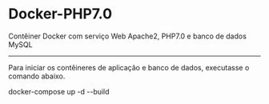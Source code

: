 # Docker-PHP7.0
Contêiner Docker com serviço Web Apache2, PHP7.0 e banco de dados MySQL 

-------------------------------------------------------------------------------------------------

Para iniciar os contêineres de aplicação e banco de dados, executasse o comando abaixo.
 
docker-compose up -d --build
  
  
